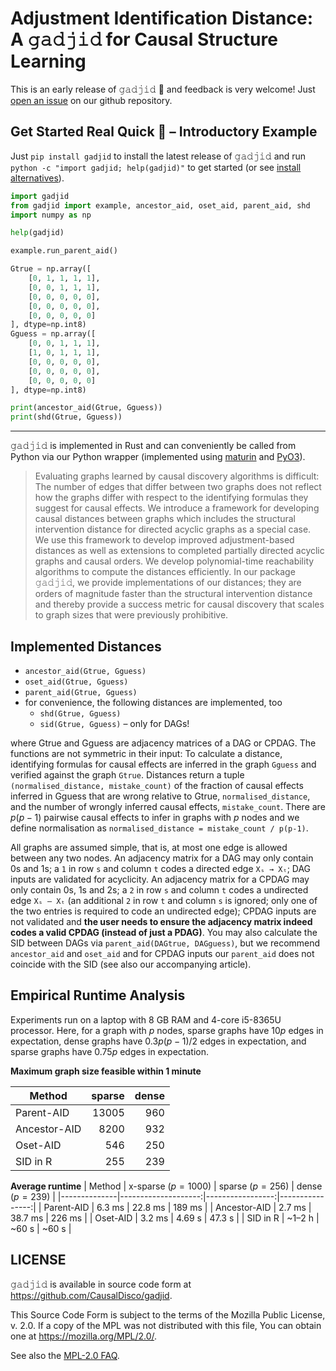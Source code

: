 # Adjustment Identification Distance: A 𝚐𝚊𝚍𝚓𝚒𝚍 for Causal Structure Learning

This is an early release of 𝚐𝚊𝚍𝚓𝚒𝚍 🐥 and feedback is very welcome!
Just [open an issue](https://github.com/CausalDisco/gadjid/issues/new/choose) on our github repository.


## Get Started Real Quick 🚀 – Introductory Example

Just `pip install gadjid` to install the latest release of 𝚐𝚊𝚍𝚓𝚒𝚍
and run `python -c "import gadjid; help(gadjid)"` to get started
(or see [install alternatives](https://github.com/CausalDisco/gadjid#installation--python)).

```python
import gadjid
from gadjid import example, ancestor_aid, oset_aid, parent_aid, shd
import numpy as np

help(gadjid)

example.run_parent_aid()

Gtrue = np.array([
    [0, 1, 1, 1, 1],
    [0, 0, 1, 1, 1],
    [0, 0, 0, 0, 0],
    [0, 0, 0, 0, 0],
    [0, 0, 0, 0, 0]
], dtype=np.int8)
Gguess = np.array([
    [0, 0, 1, 1, 1],
    [1, 0, 1, 1, 1],
    [0, 0, 0, 0, 0],
    [0, 0, 0, 0, 0],
    [0, 0, 0, 0, 0]
], dtype=np.int8)

print(ancestor_aid(Gtrue, Gguess))
print(shd(Gtrue, Gguess))
```


---


𝚐𝚊𝚍𝚓𝚒𝚍 is implemented in Rust
and can conveniently be called from Python via our Python wrapper
(implemented using [maturin](https://www.maturin.rs/) and [PyO3](https://pyo3.rs/)).

> Evaluating graphs learned by causal discovery algorithms is difficult: The number of edges that differ between two graphs does not reflect how the graphs differ with respect to the identifying formulas they suggest for causal effects. We introduce a framework for developing causal distances between graphs which includes the
structural intervention distance for directed acyclic graphs as a special case. We use this framework to develop improved adjustment-based distances as well as extensions to completed partially directed acyclic graphs and causal orders. We develop polynomial-time reachability algorithms to compute the distances efficiently. In our package 𝚐𝚊𝚍𝚓𝚒𝚍, we provide implementations of our distances; they are orders of magnitude faster than the structural intervention distance and thereby provide a success metric for causal discovery that scales to graph sizes that were previously prohibitive.


## Implemented Distances

* `ancestor_aid(Gtrue, Gguess)`
* `oset_aid(Gtrue, Gguess)`
* `parent_aid(Gtrue, Gguess)`
* for convenience, the following distances are implemented, too
    * `shd(Gtrue, Gguess)`
    * `sid(Gtrue, Gguess)` – only for DAGs!

where Gtrue and Gguess are adjacency matrices of a DAG or CPDAG.
The functions are not symmetric in their input:
To calculate a distance,
identifying formulas for causal effects are inferred in the graph `Gguess`
and verified against the graph `Gtrue`.
Distances return a tuple `(normalised_distance, mistake_count)`
of the fraction of causal effects inferred in Gguess that are wrong relative to Gtrue, `normalised_distance`,
and the number of wrongly inferred causal effects, `mistake_count`.
There are $p(p-1)$ pairwise causal effects to infer in graphs with $p$ nodes
and we define normalisation as  `normalised_distance = mistake_count / p(p-1)`.

All graphs are assumed simple, that is, at most one edge is allowed between any two nodes.
An adjacency matrix for a DAG may only contain 0s and 1s;
a `1` in row `s` and column `t` codes a directed edge `Xₛ → Xₜ`;
DAG inputs are validated for acyclicity.
An adjacency matrix for a CPDAG may only contain 0s, 1s and 2s;
a `2` in row `s` and column `t` codes a undirected edge `Xₛ — Xₜ`
(an additional `2` in row `t` and column `s` is ignored; only one of the two entries is required to code an undirected edge);
CPDAG inputs are not validated and __the user needs to ensure the adjacency matrix indeed codes a valid CPDAG (instead of just a PDAG)__.
You may also calculate the SID between DAGs via `parent_aid(DAGtrue, DAGguess)`,
but we recommend `ancestor_aid` and `oset_aid` and for CPDAG inputs our `parent_aid` does not coincide with the SID
(see also our accompanying article).


## Empirical Runtime Analysis

Experiments run on a laptop with 8 GB RAM and 4-core i5-8365U processor.
Here, for a graph with $p$ nodes,
sparse graphs have $10p$ edges in expectation,
dense graphs have $0.3p(p-1)/2$ edges in expectation,
and
sparse graphs have $0.75p$ edges in expectation.

__Maximum graph size feasible within 1 minute__

| Method       | sparse | dense |
|--------------|-------:|------:|
| Parent-AID   |  13005 |   960 |
| Ancestor-AID |   8200 |   932 |
| Oset-AID     |    546 |   250 |
| SID in R     |    255 |   239 |

__Average runtime__
| Method       | x-sparse ($p=1000$) | sparse ($p=256$) | dense ($p=239$) |
|--------------|--------------------:|-----------------:|----------------:|
| Parent-AID   |              6.3 ms |          22.8 ms |          189 ms |
| Ancestor-AID |              2.7 ms |          38.7 ms |          226 ms |
| Oset-AID     |              3.2 ms |          4.69 s  |         47.3 s  |
| SID in R     |             ~1–2 h  |           ~60 s  |          ~60 s  |


## LICENSE

𝚐𝚊𝚍𝚓𝚒𝚍 is available in source code form at <https://github.com/CausalDisco/gadjid>.

This Source Code Form is subject to the terms of the Mozilla Public License, v. 2.0.
If a copy of the MPL was not distributed with this file, You can obtain one at https://mozilla.org/MPL/2.0/.

See also the [MPL-2.0 FAQ](https://mozilla.org/MPL/2.0/FAQ).
